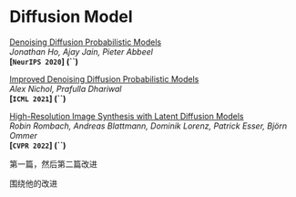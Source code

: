 # Diffusion Model

[Denoising Diffusion Probabilistic Models](https://arxiv.org/abs/2006.11239)  
*Jonathan Ho, Ajay Jain, Pieter Abbeel*  
**[`NeurIPS 2020`] (``)** 

[Improved Denoising Diffusion Probabilistic Models](https://arxiv.org/abs/2102.09672)  
*Alex Nichol, Prafulla Dhariwal*  
**[`ICML 2021`] (``)** 

[High-Resolution Image Synthesis with Latent Diffusion Models](https://arxiv.org/abs/2112.10752)  
*Robin Rombach, Andreas Blattmann, Dominik Lorenz, Patrick Esser, Björn Ommer*  
**[`CVPR 2022`] (``)** 

第一篇，然后第二篇改进

围绕他的改进

